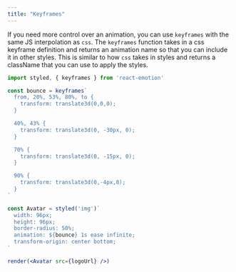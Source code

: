 ```yaml
---
title: "Keyframes"
---
```


If you need more control over an animation, you can use `keyframes` with the same JS interpolation as `css`. The `keyframes` function takes in a css keyframe definition and returns an animation name so that you can include it in other styles. This is similar to how `css` takes in styles and returns a className that you can use to apply the styles.

```jsx live
import styled, { keyframes } from 'react-emotion'

const bounce = keyframes`
  from, 20%, 53%, 80%, to {
    transform: translate3d(0,0,0);
  }

  40%, 43% {
    transform: translate3d(0, -30px, 0);
  }

  70% {
    transform: translate3d(0, -15px, 0);
  }

  90% {
    transform: translate3d(0,-4px,0);
  }
`

const Avatar = styled('img')`
  width: 96px;
  height: 96px;
  border-radius: 50%;
  animation: ${bounce} 1s ease infinite;
  transform-origin: center bottom;
`

render(<Avatar src={logoUrl} />)
```
